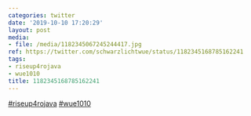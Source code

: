 ```yaml
---
categories: twitter
date: '2019-10-10 17:20:29'
layout: post
media:
- file: /media/1182345067245244417.jpg
ref: https://twitter.com/schwarzlichtwue/status/1182345168785162241
tags:
- riseup4rojava
- wue1010
title: 1182345168785162241
---
```

[#riseup4rojava](/t/riseup4rojava) [#wue1010](/t/wue1010) 